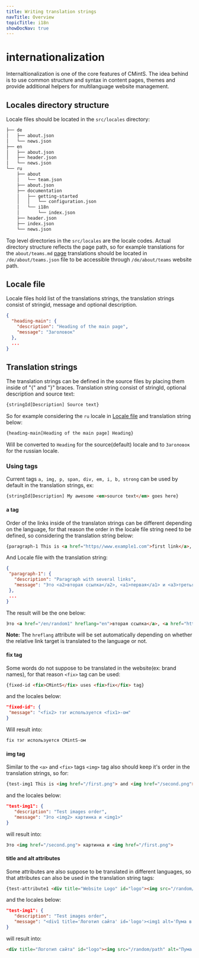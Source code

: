 ```yaml
---
title: Writing translation strings
navTitle: Overview
topicTitle: i18n
showDocNav: true
---
```


# internationalization

Internaltionalization is one of the core features of CMintS. The idea behind is
to use common structure and syntax in content pages, themes and provide
additional helpers for multilanguage website management.

## Locales directory structure

Locale files should be located in the `src/locales` directory:

```bash
├── de
│   ├── about.json
│   └── news.json
├── en
│   ├── about.json
│   ├── header.json
│   └── news.json
└── ru
    ├── about
    │   └── team.json
    ├── about.json
    ├── documentation
    │   ├── getting-started
    │   │   └── configuration.json
    │   └── i18n
    │       └── index.json
    ├── header.json
    ├── index.json
    └── news.json
```

Top level directories in the `src/locales` are the locale codes.
Actual directory structure reflects the page path, so for example translations
for the `about/teams.md` [page]() translations should be located in
`/de/about/teams.json` file to be accessible through `/de/about/teams` website
path.


## Locale file

Locale files hold list of the translations strings, the translation strings
consist of stringid, message and optional description.
```json
{
  "heading-main": {
    "description": "Heading of the main page",
    "message": "Заголовок"
  },
  ...
}
```

## Translation strings

The translation strings can be defined in the source files by placing them
inside of "{" and "}" braces. Translation string consist of stringId, optional
description and source text:

```javascript
{stringId[Description] Source text}
```

So for example considering the `ru` locale in [Locale file](#locale-file) and
translation string below:

```html
{heading-main[Heading of the main page] Heading}
```

Will be converted to `Heading` for the source(default) locale and to `Заголовок`
for the russian locale.

### Using tags

Current tags `a, img, p, span, div, em, i, b, strong` can be used by default in
the translation strings, ex:

```html
{stringId[Description] My awesome <em>source text</em> goes here}
```

#### a tag

Order of the links inside of the translaton strings can be different depending
on the language, for that reason the order in the locale file string need to be
defined, so considering the translation string below:

```html
{paragraph-1 This is <a href="https//www.example1.com">first link</a>, <a href="/random1">second link</a> and <a href="/random2">third link</a>}
```

And Locale file with the translation string: 
 
 ```json
{
  "paragraph-1": {
    "description": "Paragraph with several links",
    "message": "Это <a2>вторая ссылка</a2>, <a1>первая</a1> и <a3>третья ссылка</a3>"
  },
  ...
}
```

The result will be the one below:

```html
Это <a href="/en/random1" hreflang="en">вторая ссылка</a>, <a href="https//www.example1.com">первая</a> и <a href="/en/random2" hreflang="en">третья ссылка</a>
```

**Note:** The `hreflang` attribute will be set automatically depending on
whether the relative link target is translated to the language or not.

#### fix tag

Some words do not suppose to be translated in the website(ex: brand names), for
that reason `<fix>` tag can be used:

```html
{fixed-id <fix>CMintS</fix> uses <fix>fix</fix> tag}
```

and the locales below:

 ```json
"fixed-id": {
  "message": "<fix2> тэг используется <fix1>-ом"
}
```

Will result into:

```html
fix тэг используется CMintS-ом
```

#### img tag

Similar to the `<a>` and `<fix>` tags `<img>` tag also should keep it's order in
the translation strings, so for:

```html
{test-img1 This is <img href="/first.png"> and <img href="/second.png"> image}
```

and the locales below:

 ```json
"test-img1": {
    "description": "Test images order",
    "message": "Это <img2> картинка и <img1>"
}
```

will result into:

```html
Это <img href="/second.png"> картинка и <img href="/first.png">
```

#### title and alt attributes

Some attributes are also suppose to be translated in different languages, so
that attributes can also be used in the translation string tags:

```html
{test-attribute1 <div title="Website Logo" id="logo"><img src="/random/path" alt="Jumping puma" />Picture</div>}
```

and the locales below:

 ```json
"test-img1": {
    "description": "Test images order",
    "message": "<div1 title='Логотип сайта' id='logo'><img1 alt='Пума в прыжке'>Картинка</div1>"
}
```

will result into:

```html
<div title="Логотип сайта" id="logo"><img src="/random/path" alt="Пума в прыжке" />Картинка</div>
```
